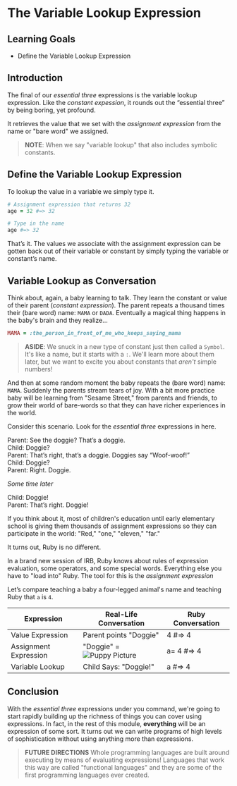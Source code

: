 # The Variable Lookup Expression

## Learning Goals

* Define the Variable Lookup Expression

## Introduction

The final of our _essential three_ expressions is the variable lookup
expression. Like the _constant expession_, it rounds out the “essential three”
by being boring, yet profound.

It retrieves the value that we set with the _assignment expression_ from the
name or "bare word" we assigned.

> **NOTE**: When we say "variable lookup" that also includes symbolic
> constants.

## Define the Variable Lookup Expression

To lookup the value in a variable we simply type it.

```ruby
# Assignment expression that returns 32
age = 32 #=> 32

# Type in the name
age #=> 32
```

That’s it. The values we associate with the assignment expression can be gotten
back out of their variable or constant by simply typing the variable or
constant’s name.

## Variable Lookup as Conversation

Think about, again, a baby learning to talk. They learn the constant or value
of their parent (_constant expression_). The parent repeats a thousand times
their (bare word) name: `MAMA` or `DADA`. Eventually a magical thing happens in
the baby's brain and they realize...

```ruby
MAMA = :the_person_in_front_of_me_who_keeps_saying_mama
```

> **ASIDE**: We snuck in a new type of constant just then called a `Symbol`.
> It's like a name, but it starts with a `:`.  We'll learn more about them
> later, but we want to excite you about constants that _aren't_ simple
> numbers!


And then at some random moment the baby repeats the (bare word) name: `MAMA`.
Suddenly the parents stream tears of joy. With a bit more practice baby will be
learning from "Sesame Street," from parents and friends, to grow their world of
bare-words so that they can have richer experiences in the world.

Consider this scenario. Look for the _essential three_ expressions in here.

<!-- Don't trim trailing whitespace, used to force newline -->

Parent: See the doggie? That’s a doggie.  
Child: Doggie?  
Parent: That’s right, that’s a doggie. Doggies say “Woof-woof!”  
Child: Doggie?  
Parent: Right. Doggie.  

_Some time later_

Child: Doggie!  
Parent: That’s right. Doggie!  

If you think about it, most of children's education until early elementary
school is giving them thousands of assignment expressions so they can
participate in the world: "Red," "one," "eleven," "far."

It turns out, Ruby is no different.

In a brand new session of IRB, Ruby knows about rules of expression evaluation,
some operators, and some special words. Everything else you have to "load into"
Ruby. The tool for this is the _assignment expression_

Let’s compare teaching a baby a four-legged animal's name and teaching Ruby
that `a` is `4`.

|Expression|Real-Life Conversation|Ruby Conversation|
|----------|----------------------|-----------------|
|Value Expression|Parent points "Doggie"|4 #=> 4|
|Assignment Expression|"Doggie" = ![Puppy Picture](https://curriculum-content.s3.amazonaws.com/programming-univbasics/the-variable-lookup-expression/small_puppy.JPG)|a= 4 #=> 4| 
|Variable Lookup|Child Says: "Doggie!"|a #=> 4|

## Conclusion

With the _essential three_ expressions under you command, we're going to start
rapidly building up the richness of things you can cover using expressions. In
fact, in the rest of this module, **everything** will be an expression of some
sort. It turns out we can write programs of high levels of sophistication
without using anything more than expressions.

> **FUTURE DIRECTIONS** Whole programming languages are built around executing
> by means of evaluating expressions! Languages that work this way are called
> "functional languages" and they are some of the first programming languages
> ever created.
